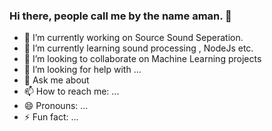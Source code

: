 ### Hi there, people call me by the name aman. 👋

- 🔭 I’m currently working on Source Sound Seperation.
- 🌱 I’m currently learning sound processing , NodeJs etc.
- 👯 I’m looking to collaborate on Machine Learning projects
- 🤔 I’m looking for help with ...
- 💬 Ask me about 
- 📫 How to reach me: ...
- 😄 Pronouns: ...
- ⚡ Fun fact: ...
